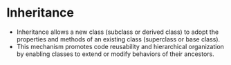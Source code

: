 # Inheritance

- Inheritance allows a new class (subclass or derived class) to adopt the properties and methods of an existing class (superclass or base class).
- This mechanism promotes code reusability and hierarchical organization by enabling classes to extend or modify behaviors of their ancestors.
